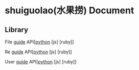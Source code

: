 # shuiguolao(水果捞) Document

## Library 

File [guide](File-guide.md) API[[python](clean-nodoc-File.html)    [js]   [ruby]]

Re   [guide](Re-guide.md) API[[python](clean-nodoc-Re.html)   [js]   [ruby]]

User [guide](User-guid.md)  API[[python](clean-nodoc-Re.html)   [js]   [ruby]]
